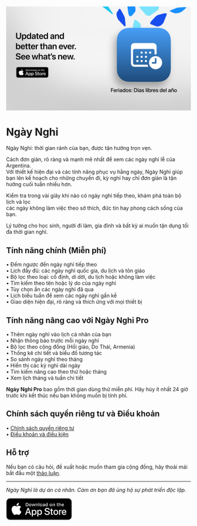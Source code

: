 [![Ngày Nghỉ App](images/banner.png)](https://apps.apple.com/app/id6744455042)  

# Ngày Nghỉ  

Ngày Nghỉ: thời gian rảnh của bạn, được tận hưởng trọn vẹn.  

Cách đơn giản, rõ ràng và mạnh mẽ nhất để xem các ngày nghỉ lễ của Argentina.  
Với thiết kế hiện đại và các tính năng phục vụ hằng ngày, Ngày Nghỉ giúp bạn lên kế hoạch cho những chuyến đi, kỳ nghỉ hay chỉ đơn giản là tận hưởng cuối tuần nhiều hơn.  

Kiểm tra trong vài giây khi nào có ngày nghỉ tiếp theo, khám phá toàn bộ lịch và lọc  
các ngày không làm việc theo sở thích, đức tin hay phong cách sống của bạn.  

Lý tưởng cho học sinh, người đi làm, gia đình và bất kỳ ai muốn tận dụng tối đa thời gian nghỉ.  

## Tính năng chính (Miễn phí)  

• Đếm ngược đến ngày nghỉ tiếp theo  
• Lịch đầy đủ: các ngày nghỉ quốc gia, du lịch và tôn giáo  
• Bộ lọc theo loại: cố định, di dời, du lịch hoặc không làm việc  
• Tìm kiếm theo tên hoặc lý do của ngày nghỉ  
• Tùy chọn ẩn các ngày nghỉ đã qua  
• Lịch biểu tuần để xem các ngày nghỉ gần kề  
• Giao diện hiện đại, rõ ràng và thích ứng với mọi thiết bị  

## Tính năng nâng cao với Ngày Nghỉ Pro  

• Thêm ngày nghỉ vào lịch cá nhân của bạn  
• Nhận thông báo trước mỗi ngày nghỉ  
• Bộ lọc theo cộng đồng (Hồi giáo, Do Thái, Armenia)  
• Thống kê chi tiết và biểu đồ tương tác  
• So sánh ngày nghỉ theo tháng  
• Hiển thị các kỳ nghỉ dài ngày  
• Tìm kiếm nâng cao theo thứ hoặc tháng  
• Xem lịch tháng và tuần chi tiết  

**Ngày Nghỉ Pro** bao gồm thời gian dùng thử miễn phí. Hãy hủy ít nhất 24 giờ trước khi kết thúc nếu bạn không muốn bị tính phí.  

## Chính sách quyền riêng tư và Điều khoản  

• [Chính sách quyền riêng tư](https://lucasditomase.github.io/feriados/vi/privacy-policy)  
• [Điều khoản và điều kiện](https://lucasditomase.github.io/feriados/vi/terms-and-conditions)  

## Hỗ trợ  

Nếu bạn có câu hỏi, đề xuất hoặc muốn tham gia cộng đồng, hãy thoải mái bắt đầu một [thảo luận](https://github.com/lucasditomase/feriados/discussions).  

---  

*Ngày Nghỉ là dự án cá nhân. Cảm ơn bạn đã ủng hộ sự phát triển độc lập.*  

<p align="left">  
  <a href="https://apps.apple.com/app/id6744455042">  
    <img src="images/download-badge.svg" alt="Tải về trên App Store" height="60">  
  </a>  
</p>  
